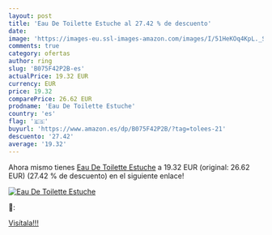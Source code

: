```yaml
---
layout: post
title: 'Eau De Toilette Estuche al 27.42 % de descuento'
date: 
image: 'https://images-eu.ssl-images-amazon.com/images/I/51HeKOq4KpL._SL200_.jpg'
comments: true
category: ofertas
author: ring
slug: 'B075F42P2B-es'
actualPrice: 19.32 EUR
currency: EUR
price: 19.32
comparePrice: 26.62 EUR
prodname: 'Eau De Toilette Estuche'
country: 'es'
flag: '🇪🇸'
buyurl: 'https://www.amazon.es/dp/B075F42P2B/?tag=tolees-21'
descuento: '27.42'
average: '19.32'
---
```


Ahora mismo tienes [Eau De Toilette Estuche](https://www.amazon.es/dp/B075F42P2B/?tag=tolees-21) a 19.32 EUR (original: 26.62 EUR) (27.42 %  de descuento) en el siguiente enlace!

[![Eau De Toilette Estuche](https://images-eu.ssl-images-amazon.com/images/I/51HeKOq4KpL._SL200_.jpg)](https://www.amazon.es/dp/B075F42P2B/?tag=tolees-21)

🔎:


[Visítala!!!](https://www.amazon.es/dp/B075F42P2B/?tag=tolees-21)

